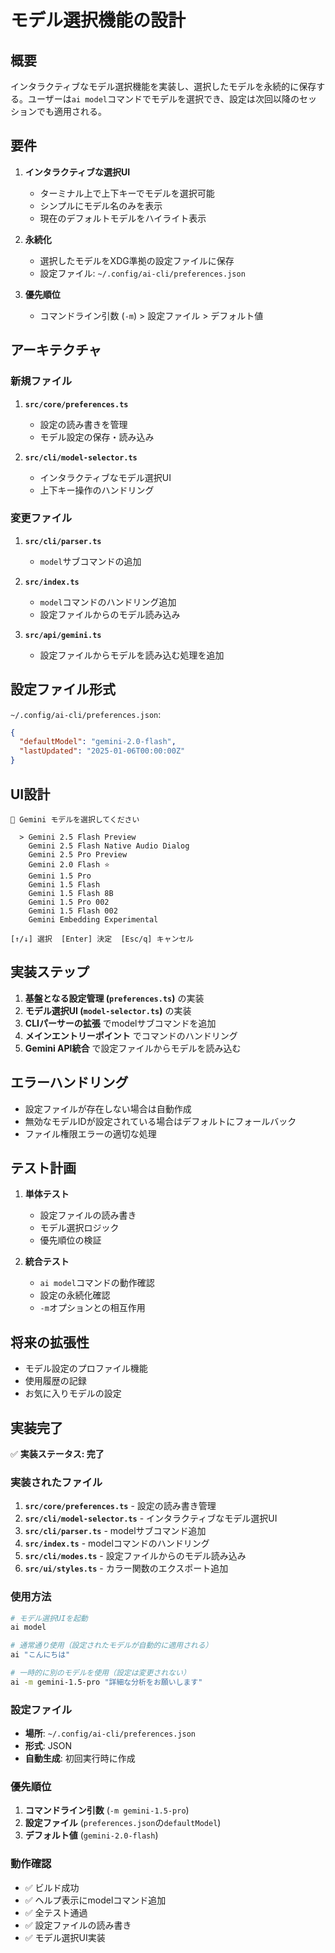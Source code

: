 # モデル選択機能の設計

## 概要

インタラクティブなモデル選択機能を実装し、選択したモデルを永続的に保存する。ユーザーは`ai model`コマンドでモデルを選択でき、設定は次回以降のセッションでも適用される。

## 要件

1. **インタラクティブな選択UI**
   - ターミナル上で上下キーでモデルを選択可能
   - シンプルにモデル名のみを表示
   - 現在のデフォルトモデルをハイライト表示

2. **永続化**
   - 選択したモデルをXDG準拠の設定ファイルに保存
   - 設定ファイル: `~/.config/ai-cli/preferences.json`

3. **優先順位**
   - コマンドライン引数 (`-m`) > 設定ファイル > デフォルト値

## アーキテクチャ

### 新規ファイル

1. **`src/core/preferences.ts`**
   - 設定の読み書きを管理
   - モデル設定の保存・読み込み

2. **`src/cli/model-selector.ts`**
   - インタラクティブなモデル選択UI
   - 上下キー操作のハンドリング

### 変更ファイル

1. **`src/cli/parser.ts`**
   - `model`サブコマンドの追加

2. **`src/index.ts`**
   - `model`コマンドのハンドリング追加
   - 設定ファイルからのモデル読み込み

3. **`src/api/gemini.ts`**
   - 設定ファイルからモデルを読み込む処理を追加

## 設定ファイル形式

`~/.config/ai-cli/preferences.json`:

```json
{
  "defaultModel": "gemini-2.0-flash",
  "lastUpdated": "2025-01-06T00:00:00Z"
}
```

## UI設計

```
🤖 Gemini モデルを選択してください

  > Gemini 2.5 Flash Preview
    Gemini 2.5 Flash Native Audio Dialog
    Gemini 2.5 Pro Preview
    Gemini 2.0 Flash ⭐
    Gemini 1.5 Pro
    Gemini 1.5 Flash
    Gemini 1.5 Flash 8B
    Gemini 1.5 Pro 002
    Gemini 1.5 Flash 002
    Gemini Embedding Experimental

[↑/↓] 選択  [Enter] 決定  [Esc/q] キャンセル
```

## 実装ステップ

1. **基盤となる設定管理 (`preferences.ts`)** の実装
2. **モデル選択UI (`model-selector.ts`)** の実装
3. **CLIパーサーの拡張** でmodelサブコマンドを追加
4. **メインエントリーポイント** でコマンドのハンドリング
5. **Gemini API統合** で設定ファイルからモデルを読み込む

## エラーハンドリング

- 設定ファイルが存在しない場合は自動作成
- 無効なモデルIDが設定されている場合はデフォルトにフォールバック
- ファイル権限エラーの適切な処理

## テスト計画

1. **単体テスト**
   - 設定ファイルの読み書き
   - モデル選択ロジック
   - 優先順位の検証

2. **統合テスト**
   - `ai model`コマンドの動作確認
   - 設定の永続化確認
   - `-m`オプションとの相互作用

## 将来の拡張性

- モデル設定のプロファイル機能
- 使用履歴の記録
- お気に入りモデルの設定

## 実装完了

✅ **実装ステータス: 完了**

### 実装されたファイル

1. **`src/core/preferences.ts`** - 設定の読み書き管理
2. **`src/cli/model-selector.ts`** - インタラクティブなモデル選択UI
3. **`src/cli/parser.ts`** - modelサブコマンド追加
4. **`src/index.ts`** - modelコマンドのハンドリング
5. **`src/cli/modes.ts`** - 設定ファイルからのモデル読み込み
6. **`src/ui/styles.ts`** - カラー関数のエクスポート追加

### 使用方法

```bash
# モデル選択UIを起動
ai model

# 通常通り使用（設定されたモデルが自動的に適用される）
ai "こんにちは"

# 一時的に別のモデルを使用（設定は変更されない）
ai -m gemini-1.5-pro "詳細な分析をお願いします"
```

### 設定ファイル

- **場所**: `~/.config/ai-cli/preferences.json`
- **形式**: JSON
- **自動生成**: 初回実行時に作成

### 優先順位

1. **コマンドライン引数** (`-m gemini-1.5-pro`)
2. **設定ファイル** (`preferences.json`の`defaultModel`)
3. **デフォルト値** (`gemini-2.0-flash`)

### 動作確認

- ✅ ビルド成功
- ✅ ヘルプ表示にmodelコマンド追加
- ✅ 全テスト通過
- ✅ 設定ファイルの読み書き
- ✅ モデル選択UI実装
